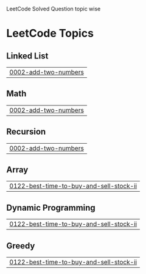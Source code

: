 LeetCode Solved Question  topic wise 

<!---LeetCode Topics Start-->
# LeetCode Topics
## Linked List
|  |
| ------- |
| [0002-add-two-numbers](https://github.com/Animesh-2211/LeetCode/tree/master/0002-add-two-numbers) |
## Math
|  |
| ------- |
| [0002-add-two-numbers](https://github.com/Animesh-2211/LeetCode/tree/master/0002-add-two-numbers) |
## Recursion
|  |
| ------- |
| [0002-add-two-numbers](https://github.com/Animesh-2211/LeetCode/tree/master/0002-add-two-numbers) |
## Array
|  |
| ------- |
| [0122-best-time-to-buy-and-sell-stock-ii](https://github.com/Animesh-2211/LeetCode/tree/master/0122-best-time-to-buy-and-sell-stock-ii) |
## Dynamic Programming
|  |
| ------- |
| [0122-best-time-to-buy-and-sell-stock-ii](https://github.com/Animesh-2211/LeetCode/tree/master/0122-best-time-to-buy-and-sell-stock-ii) |
## Greedy
|  |
| ------- |
| [0122-best-time-to-buy-and-sell-stock-ii](https://github.com/Animesh-2211/LeetCode/tree/master/0122-best-time-to-buy-and-sell-stock-ii) |
<!---LeetCode Topics End-->